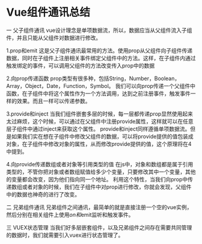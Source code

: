 # Vue组件通讯总结

一 父子组件通讯
vue设计理念是单项数据流，所以，数据应当从父组件流入子组件，并且只能从父组件对数据进行修改。

1.prop和emit
这是父子组件通讯最常用的方法。使用prop从父组件向子组件传递数据，同时在子组件上注册相关事件绑定父组件中的方法。这样，在子组件内通过触发绑定的事件，可以调用父组件的方法改变传入prop中的数据

2.向prop传递函数
prop类型有很多种，包括String，Number，Boolean，Array，Object，Date，Function，Symbol。
我们可以向prop传递一个父组件中函数，在子组件中将这个属性作为一个方法调用，达到之前注册事件，触发事件一样的效果。而且一样可以传递参数。

3.provide和inject
当我们组件嵌套多层的时候，每一层都传递prop显然使用起来太过麻烦，这个时候，可以通过在父组件中注册provide属性，这样就可以在任意层子组件中通过inject来获取这个属性。
provide和inject同样遵循单项数据流。但是如果我们实在想在子组件中修改父组件的数据，可以将provide提供的值包装成对象，在子组件中修改对象的属性，从而修改provide提供的值，这个原理将在4中提到。

4.向provide传递数组或者对象等引用类型的值
在js中，对象和数组都是属于引用类型的，不管你把对象或者数组赋值给多少个变量，只要修改其中一个变量，其他的变量都会改变，因为他们指向同一个地址。
利用这个特性，当我们向prop中传递数组或者对象的时候，我们在子组件中对prop进行修改，你就会发现，父组件中的数据也神奇的进行了改变。

二 兄弟组件通讯
兄弟组件之间通讯，最简单的就是直接注册一个空的vue实例，然后分别在相关组件上使用$on和$emit监听和触发事件。

三 VUEX状态管理
当我们好多层嵌套组件，以及兄弟组件之间存在需要共同管理的数据时，我们就需要引入vuex进行状态管理了。
